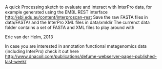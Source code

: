 A quick Processing sketch to evaluate and interact with InterPro data, 
for example generated using the EMBL REST interface http://ebi.edu.au/content/interproscan-rest
Save the raw FASTA files in data/FASTA/ and the InterPro XML files in data/xmldir
The currenct data folder contains a set of FASTA and XML files to play around with


Eric van der Helm, 2013

In case you are interested in annotation functional metagenomics data (including InterPro) check it out here http://www.dnacoil.com/publications/defume-webserver-paper-published-last-week/ 
